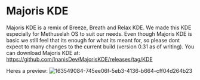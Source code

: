 # Majoris KDE
Majoris KDE is a remix of Breeze, Breath and Relax KDE. We made this KDE especially for Methuselah OS to suit our needs. Even though Majoris KDE is basic we still feel that its enough for what its meant for, so please dont expect to many changes to the current build (version 0.31 as of writing). 
You can download Majoris KDE at: https://github.com/InanisDev/MajorisKDE/releases/tag/KDE

Heres a preview:
![163549084-745ee06f-5eb3-4136-b664-cff04d264b23](https://user-images.githubusercontent.com/89377971/165696296-7093bafb-2476-41a8-97a7-c3476add1172.png)